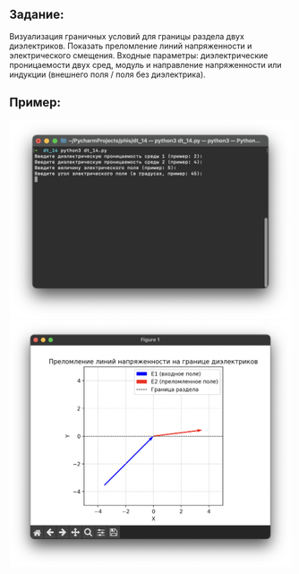 ## Задание:

Визуализация граничных условий для границы раздела двух диэлектриков. Показать преломление линий напряженности и
электрического смещения. Входные параметры: диэлектрические проницаемости двух сред, модуль и направление напряженности
или индукции (внешнего поля / поля без диэлектрика).

## Пример:

![пример 1 ввод](./examp-1-inp.png)
![пример 1 результат](./examp-1-out.png)

